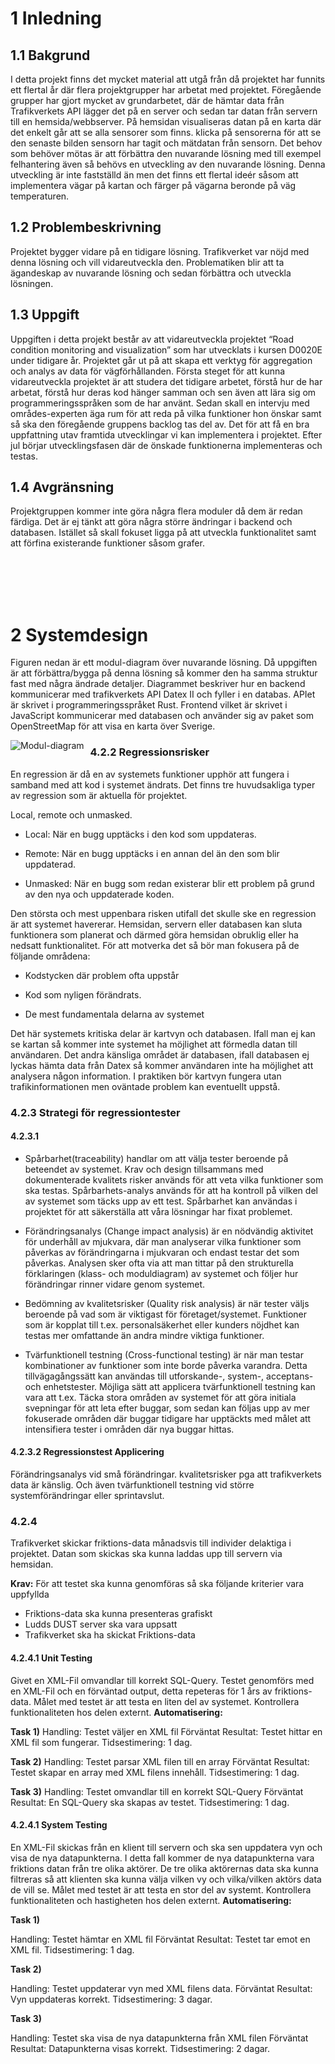 # 1 Inledning
## 1.1 Bakgrund
I detta projekt finns det mycket material att utgå från då projektet har funnits ett flertal år där flera projektgrupper har arbetat med projektet. Föregående grupper har gjort mycket av grundarbetet, där de hämtar data från Trafikverkets API lägger det på en server och sedan tar datan från servern till en hemsida/webbserver. På hemsidan visualiseras datan på en karta där det enkelt går att se alla sensorer som finns. klicka på sensorerna för att se den senaste bilden sensorn har tagit och mätdatan från sensorn. Det behov som behöver mötas är att förbättra den nuvarande lösning med till exempel felhantering även så behövs en utveckling av den nuvarande lösning. Denna utveckling är inte fastställd än men det finns ett flertal ideér såsom att implementera vägar på kartan och färger på vägarna beronde på väg temperaturen. 

## 1.2 Problembeskrivning
Projektet bygger vidare på en tidigare lösning. Trafikverket var nöjd med denna lösning och vill vidareutveckla den. Problematiken blir att ta ägandeskap av nuvarande lösning och sedan förbättra och utveckla lösningen.


## 1.3 Uppgift
Uppgiften i detta projekt består av att vidareutveckla projektet “Road condition monitoring and visualization” som har utvecklats i kursen D0020E under tidigare år. Projektet går ut på att skapa ett verktyg för aggregation och analys av data för vägförhållanden. Första steget för att kunna vidareutveckla projektet är att studera det tidigare arbetet, förstå hur de har arbetat, förstå hur deras kod hänger samman och sen även att lära sig om programmeringsspråken som de har använt. Sedan skall en intervju med områdes-experten äga rum för att reda på vilka funktioner hon önskar samt så ska den föregående gruppens backlog tas del av. Det för att få en bra uppfattning utav framtida utvecklingar vi kan implementera i projektet. Efter jul börjar utvecklingsfasen där de önskade funktionerna implementeras och testas.
 

## 1.4 Avgränsning
Projektgruppen kommer inte göra några flera moduler då dem är redan färdiga. Det är ej tänkt att göra några större ändringar i backend och databasen. Istället så skall fokuset ligga på att utveckla funktionalitet samt att förfina existerande funktioner såsom grafer.

<br/><br/>
<br/><br/>

# 2 Systemdesign
Figuren nedan är ett modul-diagram över nuvarande lösning. Då uppgiften är att förbättra/bygga på denna lösning så kommer den ha samma struktur fast med några ändrade detaljer. Diagrammet beskriver hur en backend kommunicerar med trafikverkets API Datex II och fyller i en databas. APIet är skrivet i programmeringsspråket Rust. Frontend vilket är skrivet i JavaScript kommunicerar med databasen och använder sig av paket som OpenStreetMap för att visa en karta över Sverige.


<img src="ModulDiagram.png"
     alt="Modul-diagram"
     style="float: left; margin-right: 10px;" />

### 4.2.2 Regressionsrisker
En regression är då en av systemets funktioner upphör att fungera i samband med att kod i systemet ändrats. Det finns tre huvudsakliga typer av regression som är aktuella för projektet.

Local, remote och unmasked. 

* Local: När en bugg upptäcks i den kod som uppdateras.

* Remote: När en bugg upptäcks i en annan del än den som blir uppdaterad.

* Unmasked: När en bugg som redan existerar blir ett problem på grund av den nya och uppdaterade koden.


Den största och mest uppenbara risken utifall det skulle ske en regression är att systemet havererar. Hemsidan, servern eller databasen kan sluta funktionera som planerat och därmed göra hemsidan obruklig eller ha nedsatt funktionalitet. För att motverka det så bör man fokusera på de följande områdena:

* Kodstycken där problem ofta uppstår 

* Kod som nyligen förändrats.  

* De mest fundamentala delarna av systemet


Det här systemets kritiska delar är kartvyn och databasen. Ifall man ej kan se kartan så kommer inte systemet ha möjlighet att förmedla datan till användaren. Det andra känsliga området är databasen, ifall databasen ej lyckas hämta data från Datex så kommer användaren inte ha möjlighet att analysera någon information. I praktiken bör kartvyn fungera utan trafikinformationen men oväntade problem kan eventuellt uppstå.

### 4.2.3 Strategi för regressiontester 


#### 4.2.3.1 
* Spårbarhet(traceability) handlar om att välja tester beroende på beteendet av systemet. Krav och design tillsammans med dokumenterade kvalitets risker används för att veta vilka funktioner som ska testas. Spårbarhets-analys används för att ha kontroll på vilken del av systemet som täcks upp av ett test. Spårbarhet kan användas i projektet för att säkerställa att våra lösningar har fixat problemet.

* Förändringsanalys (Change impact analysis) är en nödvändig aktivitet för underhåll av mjukvara, där man analyserar vilka funktioner som påverkas av förändringarna i mjukvaran och endast testar det som påverkas. Analysen sker ofta via att man tittar på den strukturella förklaringen (klass- och moduldiagram) av systemet och följer hur förändringar rinner vidare genom systemet.

* Bedömning av kvalitetsrisker (Quality risk analysis) är när tester väljs beroende på vad som är viktigast för företaget/systemet. Funktioner som är kopplat till t.ex. personalsäkerhet eller kunders nöjdhet kan testas mer omfattande än andra mindre viktiga funktioner.

* Tvärfunktionell testning (Cross-functional testing) är när man testar kombinationer av funktioner som inte borde påverka varandra. Detta tillvägagångssätt kan användas till utforskande-, system-, acceptans- och enhetstester. Möjliga sätt att applicera tvärfunktionell testning kan vara att t.ex. Täcka stora områden av systemet för att göra initiala svepningar för att leta efter buggar, som sedan kan följas upp av mer fokuserade områden där buggar tidigare har upptäckts med målet att intensifiera tester i områden där nya buggar hittas.

#### 4.2.3.2 Regressionstest Applicering
Förändringsanalys vid små förändringar. kvalitetsrisker pga att trafikverkets data är känslig. Och även tvärfunktionell testning vid större systemförändringar eller sprintavslut.


### 4.2.4
Trafikverket skickar friktions-data månadsvis till individer delaktiga i projektet. Datan som skickas ska kunna laddas upp till servern via hemsidan.

**Krav:** För att testet ska kunna genomföras så ska följande kriterier vara uppfyllda
* Friktions-data ska kunna presenteras grafiskt
* Ludds DUST server ska vara uppsatt
* Trafikverket ska ha skickat Friktions-data


#### 4.2.4.1 Unit Testing
Givet en XML-Fil omvandlar till korrekt SQL-Query. 
Testet genomförs med en XML-Fil och en förväntad output, detta repeteras för 1 års av friktions-data.
Målet med testet är att testa en liten del av systemet. Kontrollera funktionaliteten hos delen externt. 
**Automatisering:** 

**Task 1)**
Handling: Testet väljer en XML fil
Förväntat Resultat: Testet hittar en XML fil som fungerar.
Tidsestimering: 1 dag.

**Task 2)**
Handling: Testet parsar XML filen till en array
Förväntat Resultat: Testet skapar en array med XML filens innehåll.
Tidsestimering: 1 dag.

**Task 3)**
Handling: Testet omvandlar till en korrekt SQL-Query
Förväntat Resultat: En SQL-Query ska skapas av testet.
Tidsestimering: 1 dag.


#### 4.2.4.1 System Testing
En XML-Fil skickas från en klient till servern och ska sen uppdatera vyn och visa de nya datapunkterna. I detta fall kommer de nya datapunkterna vara friktions datan från tre olika aktörer. De tre olika aktörernas data ska kunna filtreras så att klienten ska kunna välja vilken vy och vilka/vilken aktörs data de vill se.
Målet med testet är att testa en stor del av systemt. Kontrollera funktionaliteten och hastigheten hos delen externt.
**Automatisering:**

**Task 1)**

Handling: Testet hämtar en XML fil 
Förväntat Resultat: Testet tar emot en XML fil.
Tidsestimering: 1 dag.

**Task 2)**

Handling: Testet uppdaterar vyn med XML filens data.
Förväntat Resultat: Vyn uppdateras korrekt.
Tidsestimering: 3 dagar.

**Task 3)**

Handling: Testet ska visa de nya datapunkterna från XML filen
Förväntat Resultat: Datapunkterna visas korrekt.
Tidsestimering: 2 dagar.



